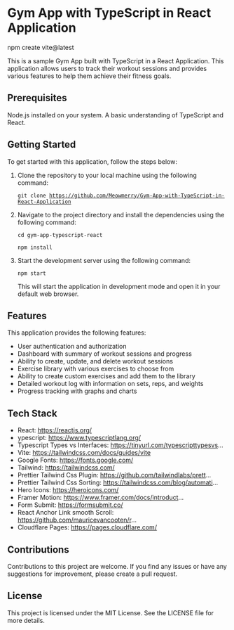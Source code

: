# Gym App with TypeScript in React Application
npm create vite@latest  

This is a sample Gym App built with TypeScript in a React Application. This application allows users to track their workout sessions and provides various features to help them achieve their fitness goals.

## Prerequisites
Node.js installed on your system.
A basic understanding of TypeScript and React.

## Getting Started
To get started with this application, follow the steps below:

1) Clone the repository to your local machine using the following command:

    <code>git clone https://github.com/Meowmerry/Gym-App-with-TypeScript-in-React-Application</code>


2)  Navigate to the project directory and install the dependencies using the following command:

    <code>cd gym-app-typescript-react</code>

    <code>npm install</code>
    
3) Start the development server using the following command:
    
    <code>npm start</code>

    This will start the application in development mode and open it in your default web browser.

## Features
This application provides the following features:

- User authentication and authorization
- Dashboard with summary of workout sessions and progress
- Ability to create, update, and delete workout sessions
- Exercise library with various exercises to choose from
- Ability to create custom exercises and add them to the library
- Detailed workout log with information on sets, reps, and weights
- Progress tracking with graphs and charts

## Tech Stack
- React: https://reactjs.org/
- ypescript: https://www.typescriptlang.org/
- Typescript Types vs Interfaces: https://tinyurl.com/typescripttypesvs...
- Vite: https://tailwindcss.com/docs/guides/vite
- Google Fonts: https://fonts.google.com/
- Tailwind: https://tailwindcss.com/
- Prettier Tailwind Css Plugin: https://github.com/tailwindlabs/prett...
- Prettier Tailwind Css Sorting: https://tailwindcss.com/blog/automati...
- Hero Icons: https://heroicons.com/
- Framer Motion: https://www.framer.com/docs/introduct...
- Form Submit: https://formsubmit.co/
- React Anchor Link smooth Scroll: https://github.com/mauricevancooten/r...
- Cloudflare Pages: https://pages.cloudflare.com/


## Contributions
Contributions to this project are welcome. If you find any issues or have any suggestions for improvement, please create a pull request.


<h2>License</h2>
This project is licensed under the MIT License. See the LICENSE file for more details.